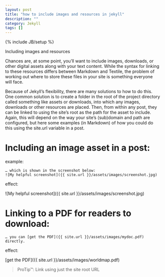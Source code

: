 ```yaml
---
layout: post
title: "how to include images and resources in jekyll"
description: ""
category: Jekyll
tags: []
---
```

{% include JB/setup %}

Including images and resources

Chances are, at some point, you’ll want to include images, downloads, or other digital assets along with your text content. While the syntax for linking to these resources differs between Markdown and Textile, the problem of working out where to store these files in your site is something everyone will face.

Because of Jekyll’s flexibility, there are many solutions to how to do this. One common solution is to create a folder in the root of the project directory called something like assets or downloads, into which any images, downloads or other resources are placed. Then, from within any post, they can be linked to using the site’s root as the path for the asset to include. Again, this will depend on the way your site’s (sub)domain and path are configured, but here some examples (in Markdown) of how you could do this using the site.url variable in a post.

# Including an image asset in a post: #

example:

	… which is shown in the screenshot below:
	![My helpful screenshot]({{ site.url }}/assets/images/screenshot.jpg)

effect:

![My helpful screenshot]({{ site.url }}/assets/images/screenshot.jpg)


# Linking to a PDF for readers to download: #

	… you can [get the PDF]({{ site.url }}/assets/images/mydoc.pdf) directly.

effect:

[get the PDF]({{ site.url }}/assets/images/worldmap.pdf) 

>ProTip™: Link using just the site root URL




